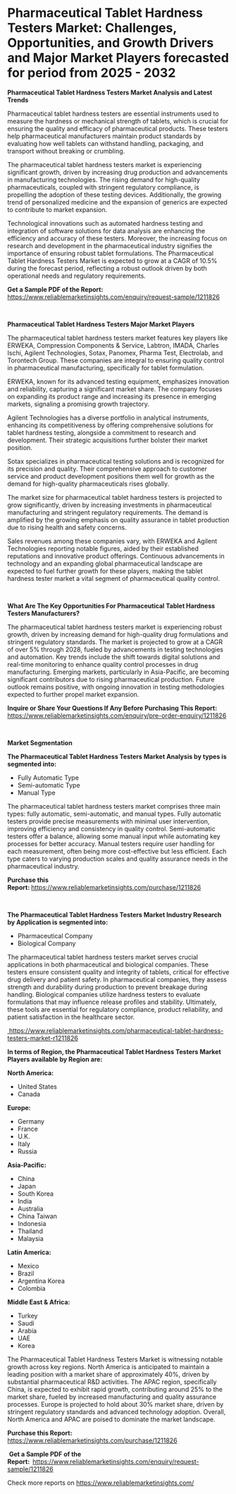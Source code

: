 <p><h1>Pharmaceutical Tablet Hardness Testers Market: Challenges, Opportunities, and Growth Drivers and Major Market Players forecasted for period from 2025 - 2032</h1></p><p><strong>Pharmaceutical Tablet Hardness Testers Market Analysis and Latest Trends</strong></p>
<p><p>Pharmaceutical tablet hardness testers are essential instruments used to measure the hardness or mechanical strength of tablets, which is crucial for ensuring the quality and efficacy of pharmaceutical products. These testers help pharmaceutical manufacturers maintain product standards by evaluating how well tablets can withstand handling, packaging, and transport without breaking or crumbling.</p><p>The pharmaceutical tablet hardness testers market is experiencing significant growth, driven by increasing drug production and advancements in manufacturing technologies. The rising demand for high-quality pharmaceuticals, coupled with stringent regulatory compliance, is propelling the adoption of these testing devices. Additionally, the growing trend of personalized medicine and the expansion of generics are expected to contribute to market expansion.</p><p>Technological innovations such as automated hardness testing and integration of software solutions for data analysis are enhancing the efficiency and accuracy of these testers. Moreover, the increasing focus on research and development in the pharmaceutical industry signifies the importance of ensuring robust tablet formulations. The Pharmaceutical Tablet Hardness Testers Market is expected to grow at a CAGR of 10.5% during the forecast period, reflecting a robust outlook driven by both operational needs and regulatory requirements.</p></p>
<p><strong>Get a Sample PDF of the Report:&nbsp;</strong> <a href="https://www.reliablemarketinsights.com/enquiry/request-sample/1211826?utm_campaign=3010&utm_medium=2&utm_source=Github&utm_content=ia&utm_term=24032025&utm_id=pharmaceutical-tablet-hardness-testers">https://www.reliablemarketinsights.com/enquiry/request-sample/1211826</a></p>
<p>&nbsp;</p>
<p><strong>Pharmaceutical Tablet Hardness Testers Major Market Players</strong></p>
<p><p>The pharmaceutical tablet hardness testers market features key players like ERWEKA, Compression Components & Service, Labtron, IMADA, Charles Ischi, Agilent Technologies, Sotax, Panomex, Pharma Test, Electrolab, and Torontech Group. These companies are integral to ensuring quality control in pharmaceutical manufacturing, specifically for tablet formulation.</p><p>ERWEKA, known for its advanced testing equipment, emphasizes innovation and reliability, capturing a significant market share. The company focuses on expanding its product range and increasing its presence in emerging markets, signaling a promising growth trajectory. </p><p>Agilent Technologies has a diverse portfolio in analytical instruments, enhancing its competitiveness by offering comprehensive solutions for tablet hardness testing, alongside a commitment to research and development. Their strategic acquisitions further bolster their market position.</p><p>Sotax specializes in pharmaceutical testing solutions and is recognized for its precision and quality. Their comprehensive approach to customer service and product development positions them well for growth as the demand for high-quality pharmaceuticals rises globally.</p><p>The market size for pharmaceutical tablet hardness testers is projected to grow significantly, driven by increasing investments in pharmaceutical manufacturing and stringent regulatory requirements. The demand is amplified by the growing emphasis on quality assurance in tablet production due to rising health and safety concerns.</p><p>Sales revenues among these companies vary, with ERWEKA and Agilent Technologies reporting notable figures, aided by their established reputations and innovative product offerings. Continuous advancements in technology and an expanding global pharmaceutical landscape are expected to fuel further growth for these players, making the tablet hardness tester market a vital segment of pharmaceutical quality control.</p></p>
<p>&nbsp;</p>
<p><strong>What Are The Key Opportunities For Pharmaceutical Tablet Hardness Testers Manufacturers?</strong></p>
<p><p>The pharmaceutical tablet hardness testers market is experiencing robust growth, driven by increasing demand for high-quality drug formulations and stringent regulatory standards. The market is projected to grow at a CAGR of over 5% through 2028, fueled by advancements in testing technologies and automation. Key trends include the shift towards digital solutions and real-time monitoring to enhance quality control processes in drug manufacturing. Emerging markets, particularly in Asia-Pacific, are becoming significant contributors due to rising pharmaceutical production. Future outlook remains positive, with ongoing innovation in testing methodologies expected to further propel market expansion.</p></p>
<p><strong>Inquire or Share Your Questions If Any Before Purchasing This Report:</strong> <a href="https://www.reliablemarketinsights.com/enquiry/pre-order-enquiry/1211826?utm_campaign=3010&utm_medium=2&utm_source=Github&utm_content=ia&utm_term=24032025&utm_id=pharmaceutical-tablet-hardness-testers">https://www.reliablemarketinsights.com/enquiry/pre-order-enquiry/1211826</a></p>
<p>&nbsp;</p>
<p><strong>Market Segmentation</strong></p>
<p><strong>The Pharmaceutical Tablet Hardness Testers Market Analysis by types is segmented into:</strong></p>
<p><ul><li>Fully Automatic Type</li><li>Semi-automatic Type</li><li>Manual Type</li></ul></p>
<p><p>The pharmaceutical tablet hardness testers market comprises three main types: fully automatic, semi-automatic, and manual types. Fully automatic testers provide precise measurements with minimal user intervention, improving efficiency and consistency in quality control. Semi-automatic testers offer a balance, allowing some manual input while automating key processes for better accuracy. Manual testers require user handling for each measurement, often being more cost-effective but less efficient. Each type caters to varying production scales and quality assurance needs in the pharmaceutical industry.</p></p>
<p><strong>Purchase this Report:&nbsp;</strong><a href="https://www.reliablemarketinsights.com/purchase/1211826?utm_campaign=3010&utm_medium=2&utm_source=Github&utm_content=ia&utm_term=24032025&utm_id=pharmaceutical-tablet-hardness-testers">https://www.reliablemarketinsights.com/purchase/1211826</a></p>
<p>&nbsp;</p>
<p><strong>The Pharmaceutical Tablet Hardness Testers Market Industry Research by Application is segmented into:</strong></p>
<p><ul><li>Pharmaceutical Company</li><li>Biological Company</li></ul></p>
<p><p>The pharmaceutical tablet hardness testers market serves crucial applications in both pharmaceutical and biological companies. These testers ensure consistent quality and integrity of tablets, critical for effective drug delivery and patient safety. In pharmaceutical companies, they assess strength and durability during production to prevent breakage during handling. Biological companies utilize hardness testers to evaluate formulations that may influence release profiles and stability. Ultimately, these tools are essential for regulatory compliance, product reliability, and patient satisfaction in the healthcare sector.</p></p>
<p><a href="https://www.reliablemarketinsights.com/pharmaceutical-tablet-hardness-testers-market-r1211826?utm_campaign=3010&utm_medium=2&utm_source=Github&utm_content=ia&utm_term=24032025&utm_id=pharmaceutical-tablet-hardness-testers">&nbsp;https://www.reliablemarketinsights.com/pharmaceutical-tablet-hardness-testers-market-r1211826</a></p>
<p><strong>In terms of Region, the Pharmaceutical Tablet Hardness Testers Market Players available by Region are:</strong></p>
<p>
    <p> <strong> North America: </strong>
        <ul>
            <li>United States</li>
            <li>Canada</li>
        </ul>
        </p> 
    <p> <strong> Europe: </strong>
        <ul>
            <li>Germany</li>
            <li>France</li>
            <li>U.K.</li>
            <li>Italy</li>
            <li>Russia</li>
        </ul>
        </p> 
    <p> <strong> Asia-Pacific: </strong>
        <ul>
            <li>China</li>
            <li>Japan</li>
            <li>South Korea</li>
            <li>India</li>
            <li>Australia</li>
            <li>China Taiwan</li>
            <li>Indonesia</li>
            <li>Thailand</li>
            <li>Malaysia</li>
        </ul>
        </p> 
    <p> <strong> Latin America: </strong>
        <ul>
            <li>Mexico</li>
            <li>Brazil</li>
            <li>Argentina Korea</li>
            <li>Colombia</li>
        </ul>
        </p> 
    <p> <strong> Middle East & Africa: </strong>
        <ul>
            <li>Turkey</li>
            <li>Saudi</li>
            <li>Arabia</li>
            <li>UAE</li>
            <li>Korea</li>
        </ul>
    </p>
    </p>
<p><p>The Pharmaceutical Tablet Hardness Testers Market is witnessing notable growth across key regions. North America is anticipated to maintain a leading position with a market share of approximately 40%, driven by substantial pharmaceutical R&D activities. The APAC region, specifically China, is expected to exhibit rapid growth, contributing around 25% to the market share, fueled by increased manufacturing and quality assurance processes. Europe is projected to hold about 30% market share, driven by stringent regulatory standards and advanced technology adoption. Overall, North America and APAC are poised to dominate the market landscape.</p></p>
<p><strong>Purchase this Report: </strong><a href="https://www.reliablemarketinsights.com/purchase/1211826?utm_campaign=3010&utm_medium=2&utm_source=Github&utm_content=ia&utm_term=24032025&utm_id=pharmaceutical-tablet-hardness-testers">https://www.reliablemarketinsights.com/purchase/1211826</a></p>
<p>&nbsp;<strong>Get a Sample PDF of the Report:&nbsp;&nbsp;</strong><a href="https://www.reliablemarketinsights.com/enquiry/request-sample/1211826?utm_campaign=3010&utm_medium=2&utm_source=Github&utm_content=ia&utm_term=24032025&utm_id=pharmaceutical-tablet-hardness-testers">https://www.reliablemarketinsights.com/enquiry/request-sample/1211826</a></p>
<p><strong></strong></p>
<p>Check more reports on <a href="https://www.reliablemarketinsights.com/?utm_campaign=3010&utm_medium=2&utm_source=Github&utm_content=ia&utm_term=24032025&utm_id=pharmaceutical-tablet-hardness-testers">https://www.reliablemarketinsights.com/</a></p>